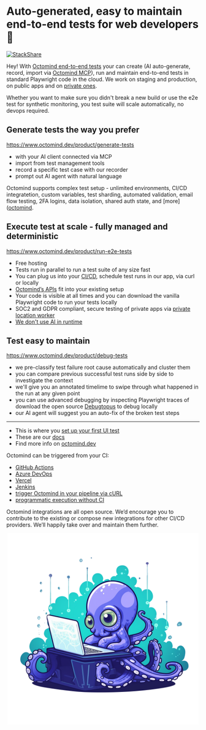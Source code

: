 # Auto-generated, easy to maintain end-to-end tests for web developers 🐙 

[![StackShare](http://img.shields.io/badge/tech-stack-0690fa.svg?style=flat)](https://stackshare.io/octomind-gmbh/automagically)

Hey! With [Octomind end-to-end tests](https://www.octomind.dev/) your can create (AI auto-generate, record, import via [Octomind MCP](https://github.com/OctoMind-dev/octomind-mcp)), run and maintain end-to-end tests in standard Playwright code in the cloud. We work on staging and production, on public apps and on [private ones](https://github.com/OctoMind-dev/private-location-worker). 

Whether you want to make sure you didn't break a new build or use the e2e test for synthetic monitoring, you test suite will scale automatically, no devops required. 

## Generate tests the way you prefer
https://www.octomind.dev/product/generate-tests

- with your AI client connected via MCP
- import from test management tools
- record a specific test case with our recorder
- prompt out AI agent with natural language

Octomind supports complex test setup - unlimited environments, CI/CD integratetion, custom variables, test sharding, automated validation, email flow testing, 2FA logins, data isolation, shared auth state, and [more]([octomind](https://octomind.dev/docs).

## Execute test at scale - fully managed and deterministic 
https://www.octomind.dev/product/run-e2e-tests

- Free hosting
- Tests run in parallel to run a test suite of any size fast
- You can plug us into your [CI/CD](http://localhost:3000/integrations/integrations-overview), schedule test runs in our app, via curl or locally
- [Octomind’s APIs](https://octomind.dev/docs/api-reference/test-targets/retrieve-all-test-targets) fit into your existing setup
- Your code is visible at all times and you can download the vanilla Playwright code to run your tests locally
- SOC2 and GDPR compliant, secure testing of private apps via [private location worker](https://octomind.dev/docs/proxy/private-location)
- [We don't use AI in runtime](https://www.octomind.dev/blog/ai-doesnt-belong-in-test-runtime)

## Test easy to maintain
https://www.octomind.dev/product/debug-tests 

- we pre-classify test failure root cause automatically and cluster them
- you can compare previous successful test runs side by side to investigate the context
- we'll give you an annotated timelime to swipe through what happened in the run at any given point
- you can use advanced debugging by inspecting Playwright traces of download the open source [Debugtopus](https://github.com/OctoMind-dev/debugtopus) to debug locally
- our AI agent will suggest you an auto-fix of the broken test steps

***

* This is where you [set up your first UI test](https://app.octomind.dev/setup/url?utm_source=github&utm_medium=txt-lnk) 
* These are our [docs](https://octomind.dev/docs)
* Find more info on [octomind.dev](https://www.octomind.dev/)

Octomind can be triggered from your CI:  
* [GitHub Actions](https://github.com/OctoMind-dev/automagically-action-execute)
* [Azure DevOps](https://github.com/OctoMind-dev/automagically-azure-devops-task-execute)
* [Vercel](https://github.com/OctoMind-dev/vercel-actions-example)
* [Jenkins](https://github.com/OctoMind-dev/jenkins-integration)
* [trigger Octomind in your pipeline via cURL](https://octomind.dev/docs/integrations/quickstart-Other)
* [programmatic execution without CI](https://octomind.dev/docs/execution-without-ci) 

Octomind integrations are all open source. We’d encourage you to contribute to the existing or compose new integrations for other CI/CD providers. We’ll happily take over and maintain them further.

<p align="center">
  <img width="500px" src="https://github.com/OctoMind-dev/.github/blob/main/profile/baby-octopus.png" />
</p>
